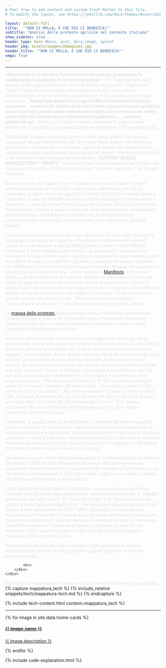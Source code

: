 ```yaml
---
# Feel free to add content and custom Front Matter to this file.
# To modify the layout, see https://jekyllrb.com/docs/themes/#overriding-theme-defaults

layout: default-full
title:  '"NON SI MOLLA… E CHE DIO CI BENEDICA!"'
subtitle: "Analisi delle proteste agricole nel contesto italiano"
show_sidetoc: true
header_type: hero #base, post, hero,image, splash
header_img: assets/images/Immagine1.jpg
header_title: '"NON SI MOLLA… E CHE DIO CI BENEDICA!"'
vega: true
---
```



<div class="container py-3">
    <div class="row">
        <div class="col-md-2 col-md-offset-2">
        </div>
        <div class="col-md-8">
            <hr>
<p style="color: #E0E0E0;">“<strong>Attenzione. È in atto una riunione straordinaria per proclamare la mobilitazione nazionale. Vi terremo informati!</strong>”. È il 7 gennaio del 2023 quando sulla pagina Facebook “Circolo Riunito Agricoltori - Agricoltori Traditi” compare questo post che avverte lavoratori e lavoratrici dell’agricoltura di un'imminente mobilitazione. Il 12 gennaio un altro post comunica: “<strong>Attenzione questa è la pagina ufficiale della mobilitazione nazionale… comunicati notizie di incontri come comportarsi per gestire la sicurezza della grandissima protesta del popolo che sta arrivando come avere tutto ciò che serve per manifestare legalmente…. verranno pubblicati qui</strong>”. Pochi giorni dopo sempre attraverso la pagina viene finalmente comunicata una mobilitazione nazionale per il 22 gennaio 2023.</p>

<p style="color: #E0E0E0;">Tutti e tutte avranno un ricordo almeno visivo degli eventi che si sono susseguiti da quel momento in poi: le lunghe file di trattori che bloccano autostrade e tangenziali e i cartelloni coperti di slogan che esprimono la rabbia dei e delle manifestanti hanno avuto un impatto tale da entrare subito a far parte del nostro immaginario condiviso. “<strong>FUTURO! SENZA! AGRICOLTURA! = MORTE</strong>” recita così il telo che campeggia sul trattore che compare come primo risultato della ricerca “proteste agricoltori” su Google Immagini.</p>

<p style="color: #E0E0E0;">Eppure a parte gli slogan e il loro impatto visivo cosa rimane di quelle proteste a distanza di mesi? Si è capito cosa volessero e con chi ce l’avessero gli agricoltori e le agricoltrici? Senz’altro tra gli elementi spesso chiamati in causa da intellettuali e giornalisti/e chiamati/e a commentare il fenomeno ci sono la nuova Politica Agricola Comune 2023-2027 e il Green Deal Europeo. Eppure è spesso mancata un’analisi completa profonda e in prospettiva che inquadrasse le proteste nel più ampio contesto socioeconomico delle leggi europee e dello stato del settore agricolo italiano.</p>

<p style="color: #E0E0E0;">Le modalità di protesta utilizzate dagli agricoltori la forza delle immagini il linguaggio che ne ha veicolato le richieste sono tutti elementi divenuti centro della narrazione e del dibattito pubblico mentre il loro effettivo contenuto è stato relegato sullo sfondo. Le istanze che i lavoratori e le lavoratrici dell’agricoltura hanno cercato di avanzare durante manifestazioni e presidi è rimasto un indefinito e generico malcontento spesso guardato con diffidenza e persino un pizzico di paternalismo allorquando associato a un rigurgito anti-ambientalista - come segnala il <a href="https://ilmanifesto.it/le-logiche-di-mercato-dietro-le-proteste-dei-contadini">Manifesto</a>. Il professor Gianluca Brunori ordinario di Politiche Agrarie all’Università di Pisa mette subito in guardia rispetto alla lettura di queste proteste come “contro il Green Deal” invitando piuttosto a leggerle come “un segnale di un notevole disagio da parte dei lavoratori del settore in generale” come conferma il grande seguito che hanno avuto. <i>“Noi stiamo morendo di fame. L’agricoltura è al disastro!”</i>, sono le prime parole che ci dice Calvani.</p>

<p style="color: #E0E0E0;">La <a href="#mappa-proteste"> mappa delle proteste </a> mostra proprio come il fenomeno ha avuto una portata enorme in Italia e ha interessato tutto il Paese isole comprese. Secondo i nostri dati la concentrazione più elevata si è avuta in Lazio Campania Emilia-Romagna e Sicilia.</p>

<p style="color: #E0E0E0;">Un’analisi del fenomeno diventa ancora più urgente se si pensa che le proteste non hanno solo riguardato l’Italia ma l’Europa intera. Cominciate in Germania alla fine di dicembre del 2024 le proteste hanno interessato le maggiori città europee: Atene Madrid Varsavia Parigi Bruxelles e molte altre ancora. Qui si delinea un altro aspetto che dalle analisi non è emerso spesso: gli agricoltori e agricoltrici cercano di coordinarsi a livello europeo non solo nazionale. Come ci ha detto l’agricoltore Danilo Calvani uno dei volti più conosciuti delle proteste nonché creatore e moderatore della pagina Facebook “CRA Agricoltori Traditi” e: <i>“A fine novembre i colleghi tedeschi mi hanno chiamato. Mi hanno detto: ‘sei pronto a ripartire? Noi partiamo a fine dicembre!’”.</i> Ma perché ripartire? Calvani ci informa che il CRA, il Circolo Agricoltori Riuniti, si è formato nel 2007 e nel 2013 è stato uno degli attori principali del “Movimento dei Forconi”. È in questa occasione che si sono formate reti e connessioni con altre realtà e movimenti agricoli in Europa.”.</p>

<p style="color: #E0E0E0;">L’obiettivo di questo articolo è descrivere le proteste del settore agricolo italiano cercando di ricostruire le ragioni attraverso una combinazione di analisi quantitative e qualitative. Il proposito è quello di riportare un discorso complesso e polarizzato a una dimensione quanto più informata e oggettiva fornendo pertanto all’utente gli strumenti necessari a leggere un fenomeno che come conferma Calvani è ancora in corso.</p>

<p style="color: #E0E0E0;">Abbiamo messo al centro della nostra analisi il manifesto pubblicato online il 30 gennaio 2024 dal Coordinamento Nazionale Riscatto Agricolo un movimento che si è formato in occasione delle proteste di inizio anno e che ha operato parallelamente al CRA Agricoltori Traditi ma ci assicura Calvani portando avanti le stesse rivendicazioni.</p>

<p style="color: #E0E0E0;">I dieci punti che compongono il manifesto corrispondono ad altrettante richieste che abbiamo raggruppato in tre macro-aree tematiche: 1) “Impatto ambientale dell’agricoltura” 2) “Politiche fiscali” e 3) “Rappresentazione pubblica della figura dell’agricoltore”. Per ogni area tematica abbiamo fatto ricorso a dati provenienti da ISTAT CREA (Consiglio per la Ricerca in Agricoltura e l’Analisi dell’Economia Agraria) Ismea Mercati ed Eurostat per cercare di rintracciare la ragione dietro le richieste avanzate nel manifesto. Specificatamente per l’ultima area tematica abbiamo cercato di fare emergere la loro voce raccogliendo dati testuali dalla stessa pagina Facebook CRA Agricoltori traditi.</p>

<p style="color: #E0E0E0;">Prima di passare all’analisi del manifesto degli agricoltori ci sembra indispensabile chiarire di cosa parliamo quando parliamo di industria agricola in Italia.</p>

            <hr>
        </div>
    </div>
</div>

<div id="mappa-proteste">
        <div class="container py-3">
            <div class="row">
                <div class="col-md-2 col-md-offset-3">
                </div>
                <div class="col-md-6">
                    <vegachart schema-url="{{site.baseurl}}/assets/charts/chart_trattori.json" style="width: 100%"></vegachart>
                </div>
            </div>
        </div>

<div class="container py-3">
    <div class="row">
        <div class="col-md-2 col-md-offset-2">
        </div>
        <div class="col-md-8">
            <em style="color: #E0E0E0;"> Ogni trattore rappresenta il comune in cui è avvenuta almeno una protesta.
            </em>
        </div>
    </div>
</div>

<div class="container py-3">
    <div class="row">
        <div class="col-md-2 col-md-offset-2">
        </div>
        <div class="col-md-8">
{% capture mappatura_tech %}
{% include_relative snippets/tech/mappatura-tech.md %}
{% endcapture %}

{% include tech-content.html content=mappatura_tech %}
            <br>
            <hr>
        </div>
    </div>
</div>


<div class="row pb-5">
    <div class="col-md-12 col-sm-12">
        <div class="card-container">
            {% for image in site.data.home-cards %}
            <div class="card" style="width: 18rem;">
                    <a href="{{site.baseurl}}{{ image.path}}">
                    <!--
                    <div class="card-img"  ><img src="{{site.baseurl}}{{ image.url}}" class="card-img-top" alt="{{ image.name }}">
                    </div>
                    -->
                    <div class="card-body">
                        <h5 class="card-title">{{ image.name }}</h5>
                        <p class="card-text">{{ image.description }}</p>
                    </div>
                    </a>    
            </div>
            {% endfor %}
        </div>
    </div>
</div>

<!--
<div class="container py-3 mb-0 bg-color-full bg-color">
    <div class="row">
        <div class="col-md-3 col-md-offset-3">
        </div>
        <div class="col-md-6">
            <p>Prima di affrontare la realizzazione del sito è necessario installare Jekyll</p>
            <a href="{{site.baseurl}}/installation" class="btn btn-info" role="button">Installazione di Jeykll</a>
        </div>
    </div>
</div>
-->

{% include code-explanation.html %}
